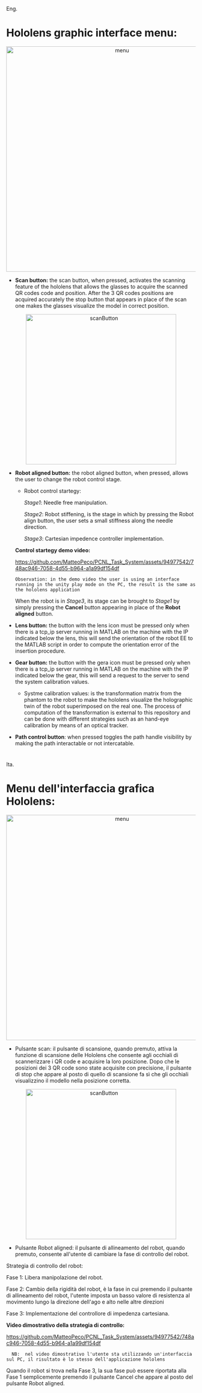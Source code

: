 Eng.

# Hololens graphic interface menu:

<p align="center">
  <img src="https://github.com/MatteoPeco/PCNL_Task_System/assets/94977542/937e08c4-a6fb-4bbe-a4f7-0f25c481c1f0" alt="menu" width="600px">
</p>

- __Scan button:__ the scan button, when pressed, activates the scanning feature of the hololens that allows the glasses to acquire the scanned QR codes code and position. After the 3 QR codes positions are acquired accurately the stop button that appears in place of the scan one makes the glasses visualize the model in correct position.

<p align="center">
  <img src="https://github.com/MatteoPeco/PCNL_Task_System/assets/94977542/b79576a7-f6bc-4ef0-b8da-2cd35f1caec3" alt="scanButton" width="400px">
</p>

- __Robot aligned button:__ the robot aligned button, when pressed, allows the user to change the robot control stage.
  - Robot control startegy: 
  
    _Stage1_: Needle free manipulation.
    
    _Stage2_: Robot stiffening, is the stage in which by pressing the Robot align button, the user sets a small stiffness along the needle direction.
    
    _Stage3_: Cartesian impedence controller implementation.
    
  __Control startegy demo video:__
  
     https://github.com/MatteoPeco/PCNL_Task_System/assets/94977542/748ac946-7058-4d55-b964-a1a99df154df 

      Observation: in the demo video the user is using an interface running in the unity play mode on the PC, the result is the same as the hololens application
    
   When the robot is in _Stage3_, its stage can be brought to _Stage1_ by simply pressing the __Cancel__ button appearing in place of the __Robot aligned__ button.
   
- __Lens button:__ the button with the lens icon must be pressed only when there is a tcp_ip server running in MATLAB on the machine with the IP indicated below the lens, this will send the orientation of the robot EE to the MATLAB script in order to compute the orientation error of the insertion procedure.

- __Gear button:__ the button with the gera icon must be pressed only when there is a tcp_ip server running in MATLAB on the machine with the IP indicated below the gear, this will send a request to the server to send the system calibration values. 
  - Systme calibration values: is the transformation matrix from the phantom to the robot to make the hololens visualize the holographic twin of the robot superimposed on the real one. The process of computation of the transformation is external to this repository and can be done with different strategies such as an hand-eye calibration by means of an optical tracker. 

- __Path control button__: when pressed toggles the path handle visibility by making the path interactable or not intercatable. 
#   
Ita.
# Menu dell'interfaccia grafica Hololens:
   
<p align="center">
  <img src="https://github.com/MatteoPeco/PCNL_Task_System/assets/94977542/937e08c4-a6fb-4bbe-a4f7-0f25c481c1f0" alt="menu" width="600px">
</p>

- Pulsante scan: il pulsante di scansione, quando premuto, attiva la funzione di scansione delle Hololens che consente agli occhiali di scannerizzare i QR code e acquisire la loro posizione. Dopo che le posizioni dei 3 QR code sono state acquisite con precisione, il pulsante di stop che appare al posto di quello di scansione fa sì che gli occhiali visualizzino il modello nella posizione corretta.

<p align="center">
  <img src="https://github.com/MatteoPeco/PCNL_Task_System/assets/94977542/b79576a7-f6bc-4ef0-b8da-2cd35f1caec3" alt="scanButton" width="400px">
</p>

- Pulsante Robot aligned: il pulsante di allineamento del robot, quando premuto, consente all'utente di cambiare la fase di controllo del robot.

Strategia di controllo del robot:

Fase 1: Libera manipolazione del robot.

Fase 2: Cambio della rigidità del robot, è la fase in cui premendo il pulsante di allineamento del robot, l'utente imposta un basso valore di resistenza al movimento lungo la direzione dell'ago e alto nelle altre direzioni

Fase 3: Implementazione del controllore di impedenza cartesiana.

__Video dimostrativo della strategia di controllo:__

  https://github.com/MatteoPeco/PCNL_Task_System/assets/94977542/748ac946-7058-4d55-b964-a1a99df154df 

      NB:  nel video dimostrativo l'utente sta utilizzando un'interfaccia sul PC, il risultato è lo stesso dell'applicazione hololens
      
Quando il robot si trova nella Fase 3, la sua fase può essere riportata alla Fase 1 semplicemente premendo il pulsante Cancel che appare al posto del pulsante Robot aligned.
